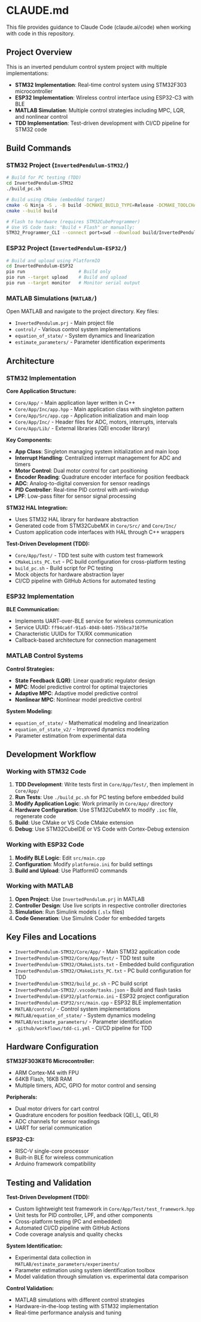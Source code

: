 # CLAUDE.md

This file provides guidance to Claude Code (claude.ai/code) when working with code in this repository.

## Project Overview

This is an inverted pendulum control system project with multiple implementations:

- **STM32 Implementation**: Real-time control system using STM32F303 microcontroller
- **ESP32 Implementation**: Wireless control interface using ESP32-C3 with BLE
- **MATLAB Simulation**: Multiple control strategies including MPC, LQR, and nonlinear control
- **TDD Implementation**: Test-driven development with CI/CD pipeline for STM32 code

## Build Commands

### STM32 Project (`InvertedPendulum-STM32/`)

```bash
# Build for PC testing (TDD)
cd InvertedPendulum-STM32
./build_pc.sh

# Build using CMake (embedded target)
cmake -G Ninja -S . -B build -DCMAKE_BUILD_TYPE=Release -DCMAKE_TOOLCHAIN_FILE=cmake/gcc-arm-none-eabi.cmake
cmake --build build

# Flash to hardware (requires STM32CubeProgrammer)
# Use VS Code task: "Build + Flash" or manually:
STM32_Programmer_CLI --connect port=swd --download build/InvertedPendulum-STM32.elf -hardRst -rst --start
```

### ESP32 Project (`InvertedPendulum-ESP32/`)

```bash
# Build and upload using PlatformIO
cd InvertedPendulum-ESP32
pio run                    # Build only
pio run --target upload    # Build and upload
pio run --target monitor   # Monitor serial output
```

### MATLAB Simulations (`MATLAB/`)

Open MATLAB and navigate to the project directory. Key files:
- `InvertedPendulum.prj` - Main project file
- `control/` - Various control system implementations
- `equation_of_state/` - System dynamics and linearization
- `estimate_parameters/` - Parameter identification experiments

## Architecture

### STM32 Implementation

**Core Application Structure:**
- `Core/App/` - Main application layer written in C++
- `Core/App/Inc/app.hpp` - Main application class with singleton pattern
- `Core/App/Src/app.cpp` - Application initialization and main loop
- `Core/App/Inc/` - Header files for ADC, motors, interrupts, intervals
- `Core/App/Lib/` - External libraries (QEI encoder library)

**Key Components:**
- **App Class**: Singleton managing system initialization and main loop
- **Interrupt Handling**: Centralized interrupt management for ADC and timers
- **Motor Control**: Dual motor control for cart positioning
- **Encoder Reading**: Quadrature encoder interface for position feedback
- **ADC**: Analog-to-digital conversion for sensor readings
- **PID Controller**: Real-time PID control with anti-windup
- **LPF**: Low-pass filter for sensor signal processing

**STM32 HAL Integration:**
- Uses STM32 HAL library for hardware abstraction
- Generated code from STM32CubeMX in `Core/Src/` and `Core/Inc/`
- Custom application code interfaces with HAL through C++ wrappers

**Test-Driven Development (TDD):**
- `Core/App/Test/` - TDD test suite with custom test framework
- `CMakeLists_PC.txt` - PC build configuration for cross-platform testing
- `build_pc.sh` - Build script for PC testing
- Mock objects for hardware abstraction layer
- CI/CD pipeline with GitHub Actions for automated testing

### ESP32 Implementation

**BLE Communication:**
- Implements UART-over-BLE service for wireless communication
- Service UUID: `ff94ca6f-91a5-4048-b805-755bca71075e`
- Characteristic UUIDs for TX/RX communication
- Callback-based architecture for connection management

### MATLAB Control Systems

**Control Strategies:**
- **State Feedback (LQR)**: Linear quadratic regulator design
- **MPC**: Model predictive control for optimal trajectories
- **Adaptive MPC**: Adaptive model predictive control
- **Nonlinear MPC**: Nonlinear model predictive control

**System Modeling:**
- `equation_of_state/` - Mathematical modeling and linearization
- `equation_of_state_v2/` - Improved dynamics modeling
- Parameter estimation from experimental data

## Development Workflow

### Working with STM32 Code

1. **TDD Development**: Write tests first in `Core/App/Test/`, then implement in `Core/App/`
2. **Run Tests**: Use `./build_pc.sh` for PC testing before embedded build
3. **Modify Application Logic**: Work primarily in `Core/App/` directory
4. **Hardware Configuration**: Use STM32CubeMX to modify `.ioc` file, regenerate code
5. **Build**: Use CMake or VS Code CMake extension
6. **Debug**: Use STM32CubeIDE or VS Code with Cortex-Debug extension

### Working with ESP32 Code

1. **Modify BLE Logic**: Edit `src/main.cpp` 
2. **Configuration**: Modify `platformio.ini` for build settings
3. **Build and Upload**: Use PlatformIO commands

### Working with MATLAB

1. **Open Project**: Use `InvertedPendulum.prj` in MATLAB
2. **Controller Design**: Use live scripts in respective controller directories
3. **Simulation**: Run Simulink models (`.slx` files)
4. **Code Generation**: Use Simulink Coder for embedded targets

## Key Files and Locations

- `InvertedPendulum-STM32/Core/App/` - Main STM32 application code
- `InvertedPendulum-STM32/Core/App/Test/` - TDD test suite
- `InvertedPendulum-STM32/CMakeLists.txt` - Embedded build configuration
- `InvertedPendulum-STM32/CMakeLists_PC.txt` - PC build configuration for TDD
- `InvertedPendulum-STM32/build_pc.sh` - PC build script
- `InvertedPendulum-STM32/.vscode/tasks.json` - Build and flash tasks
- `InvertedPendulum-ESP32/platformio.ini` - ESP32 project configuration
- `InvertedPendulum-ESP32/src/main.cpp` - ESP32 BLE implementation
- `MATLAB/control/` - Control system implementations
- `MATLAB/equation_of_state/` - System dynamics modeling
- `MATLAB/estimate_parameters/` - Parameter identification
- `.github/workflows/tdd-ci.yml` - CI/CD pipeline for TDD

## Hardware Configuration

**STM32F303K8T6 Microcontroller:**
- ARM Cortex-M4 with FPU
- 64KB Flash, 16KB RAM
- Multiple timers, ADC, GPIO for motor control and sensing

**Peripherals:**
- Dual motor drivers for cart control
- Quadrature encoders for position feedback (QEI_L, QEI_R)
- ADC channels for sensor readings
- UART for serial communication

**ESP32-C3:**
- RISC-V single-core processor
- Built-in BLE for wireless communication
- Arduino framework compatibility

## Testing and Validation

**Test-Driven Development (TDD):**
- Custom lightweight test framework in `Core/App/Test/test_framework.hpp`
- Unit tests for PID controller, LPF, and other components
- Cross-platform testing (PC and embedded)
- Automated CI/CD pipeline with GitHub Actions
- Code coverage analysis and quality checks

**System Identification:**
- Experimental data collection in `MATLAB/estimate_parameters/experiments/`
- Parameter estimation using system identification toolbox
- Model validation through simulation vs. experimental data comparison

**Control Validation:**
- MATLAB simulations with different control strategies
- Hardware-in-the-loop testing with STM32 implementation
- Real-time performance analysis and tuning